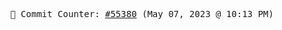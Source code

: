 <p align="center">
    <samp>
        📮 Commit Counter: <a href="https://github.com/Javascript-void0/Javascript-void0/commits/main">#55380</a> (May 07, 2023 @ 10:13 PM)
    </samp>
</p>
